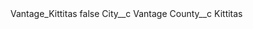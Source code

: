 <?xml version="1.0" encoding="UTF-8"?>
<CustomMetadata xmlns="http://soap.sforce.com/2006/04/metadata" xmlns:xsi="http://www.w3.org/2001/XMLSchema-instance" xmlns:xsd="http://www.w3.org/2001/XMLSchema">
    <label>Vantage_Kittitas</label>
    <protected>false</protected>
    <values>
        <field>City__c</field>
        <value xsi:type="xsd:string">Vantage</value>
    </values>
    <values>
        <field>County__c</field>
        <value xsi:type="xsd:string">Kittitas</value>
    </values>
</CustomMetadata>
